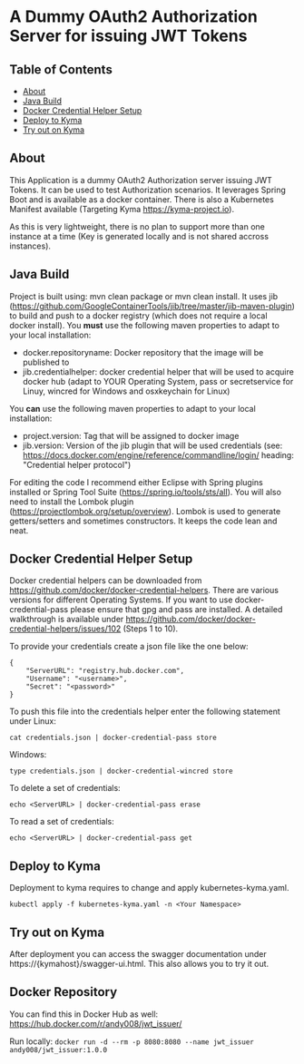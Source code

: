 # A Dummy OAuth2 Authorization Server for issuing JWT Tokens

## Table of Contents
  - [About](#about)
  - [Java Build](#java-build)
  - [Docker Credential Helper Setup](#docker-credential-helper-setup)
  - [Deploy to Kyma](#deploy-to-kyma)
  - [Try out on Kyma](#try-out-on-kyma)


## About

This Application is a dummy OAuth2 Authorization server issuing JWT Tokens. It can be used to test Authorization scenarios. It leverages Spring Boot and is available as a docker container. There is also a Kubernetes Manifest available (Targeting Kyma https://kyma-project.io).

As this is very lightweight, there is no plan to support more than one instance at a time (Key is generated locally and is not shared accross instances).



## Java Build

Project is built using: mvn clean package or mvn clean install. It uses jib (https://github.com/GoogleContainerTools/jib/tree/master/jib-maven-plugin) to build and push to a docker registry (which does not require a local docker install). You **must** use the following maven properties to adapt to your local installation: 

* docker.repositoryname: Docker repository that the image will be published to
* jib.credentialhelper: docker credential helper that will be used to acquire docker hub (adapt to YOUR Operating System, pass or secretservice for Linuy, wincred for Windows and osxkeychain for Linux)


You **can** use the following maven properties to adapt to your local installation: 

* project.version: Tag that will be assigned to docker image 
* jib.version: Version of the jib plugin that will be used
credentials (see: https://docs.docker.com/engine/reference/commandline/login/ heading: "Credential helper protocol")

For editing the code I recommend either Eclipse with Spring plugins installed or Spring Tool Suite (https://spring.io/tools/sts/all). You will also need to install the Lombok plugin (https://projectlombok.org/setup/overview). Lombok is used to generate getters/setters and sometimes constructors. It keeps the code lean and neat.

## Docker Credential Helper Setup

Docker credential helpers can be downloaded from https://github.com/docker/docker-credential-helpers. There are various versions for different Operating Systems. If you want to use docker-credential-pass please ensure that gpg and pass are installed. A detailed walkthrough is available under https://github.com/docker/docker-credential-helpers/issues/102 (Steps 1 to 10).

To provide your credentials create a json file like the one below:

```
{ 
    "ServerURL": "registry.hub.docker.com",
    "Username": "<username>", 
    "Secret": "<password>" 
}
```

To push this file into the credentials helper enter the following statement under Linux:

`cat credentials.json | docker-credential-pass store`

Windows:

`type credentials.json | docker-credential-wincred store`

To delete a set of credentials:

`echo <ServerURL> | docker-credential-pass erase`

To read a set of credentials:

`echo <ServerURL> | docker-credential-pass get`



## Deploy to Kyma 

Deployment to kyma requires to change and apply kubernetes-kyma.yaml. 

```
kubectl apply -f kubernetes-kyma.yaml -n <Your Namespace>
```

## Try out on Kyma

After deployment you can access the swagger documentation under https://{kymahost}/swagger-ui.html. This also allows you to try it out. 


## Docker Repository

You can find this in Docker Hub as well: https://hub.docker.com/r/andy008/jwt_issuer/ 

Run locally: `docker run -d --rm -p 8080:8080 --name jwt_issuer andy008/jwt_issuer:1.0.0`